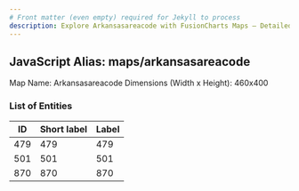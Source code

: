 ```yaml
---
# Front matter (even empty) required for Jekyll to process
description: Explore Arkansasareacode with FusionCharts Maps – Detailed features for seamless integration. Try now & enhance your data visualization today! 
---
```


## JavaScript Alias: maps/arkansasareacode

Map Name: Arkansasareacode
Dimensions (Width x Height): 460x400

### List of Entities

| ID  | Short label | Label |
| --- | ----------- | ----- |
| 479 | 479         | 479   |
| 501 | 501         | 501   |
| 870 | 870         | 870   |
